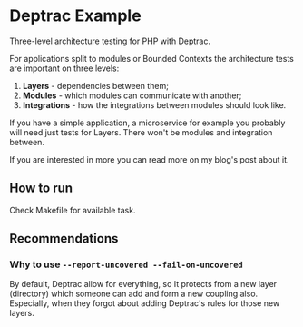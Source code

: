 # Deptrac Example

Three-level architecture testing for PHP with Deptrac.

For applications split to modules or Bounded Contexts the 
architecture tests are important on three levels:
1. **Layers** - dependencies between them;
2. **Modules** - which modules can communicate with another;
3. **Integrations** - how the integrations between modules should look like.

If you have a simple application, a microservice for example 
you probably will need just tests for Layers. There won't 
be modules and integration between.

If you are interested in more you can read more on my blog's post about it.

## How to run
Check Makefile for available task.

## Recommendations

### Why to use `--report-uncovered --fail-on-uncovered`
By default, Deptrac allow for everything, so It protects from a new layer (directory) 
which someone can add and form a new coupling also. Especially, when they forgot about 
adding Deptrac's rules for those new layers.
